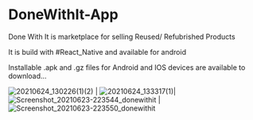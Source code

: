 # DoneWithIt-App


Done With It is marketplace for selling Reused/ Refubrished Products

It is build with #React_Native and available for android 

Installable .apk and .gz files for Android and IOS devices are available to download...


![20210624_130226(1)(2)](https://user-images.githubusercontent.com/68598490/123231638-02dccc00-d4f6-11eb-932e-37f937db3bc4.gif) | 
![20210624_133317(1)](https://user-images.githubusercontent.com/68598490/123231701-112ae800-d4f6-11eb-8299-3bfbf0ac05de.gif)| ![Screenshot_20210623-223544_donewithit](https://user-images.githubusercontent.com/68598490/123141243-d2554d80-d475-11eb-8fd7-9a028c5cf01d.jpg)    |   ![Screenshot_20210623-223550_donewithit](https://user-images.githubusercontent.com/68598490/123141515-16485280-d476-11eb-85d8-ea7f953637e0.jpg)



 

